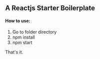 ## A Reactjs Starter Boilerplate

#### How to use:
  1. Go to folder directory
  2. npm install
  3. npm start
  
That's it.

